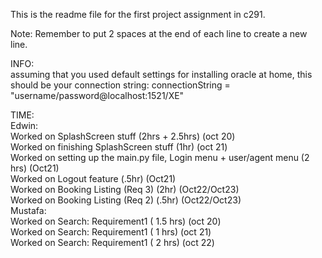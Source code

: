This is the readme file for the first project assignment in c291.  

Note: Remember to put 2 spaces at the end of each line to create a new line.

INFO:  
assuming that you used default settings for installing oracle at home, this should be your connection string:
connectionString = "username/password@localhost:1521/XE"  

TIME:  
Edwin:  
    Worked on SplashScreen stuff (2hrs + 2.5hrs) (oct 20)  
    Worked on finishing SplashScreen stuff (1hr) (oct 21)  
    Worked on setting up the main.py file, Login menu + user/agent menu (2 hrs) (Oct21)  
    Worked on Logout feature (.5hr) (Oct21)  
    Worked on Booking Listing (Req 3) (2hr) (Oct22/Oct23)  
     Worked on Booking Listing (Req 2) (.5hr) (Oct22/Oct23)  
Mustafa:  
    Worked on Search: Requirement1 ( 1.5 hrs) (oct 20)  
    Worked on Search: Requirement1 ( 1 hrs) (oct 21)  
    Worked on Search: Requirement1 ( 2 hrs) (oct 22)  
